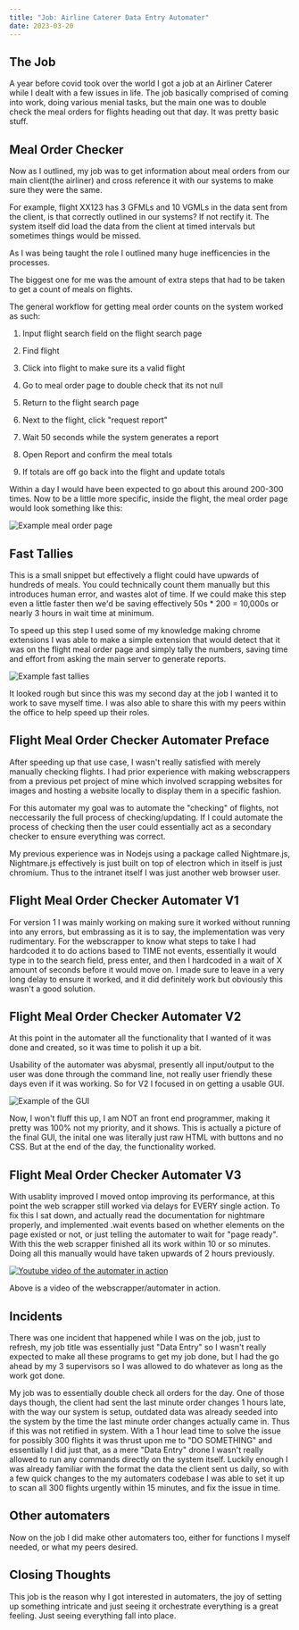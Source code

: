 ```yaml
---
title: "Job: Airline Caterer Data Entry Automater"
date: 2023-03-20
---
```


## The Job

A year before covid took over the world I got a job at an Airliner Caterer while I dealt with a few issues in life. The job basically comprised of coming into work, doing various menial tasks, but the main one was to double check the meal orders for flights heading out that day. It was pretty basic stuff.

## Meal Order Checker

Now as I outlined, my job was to get information about meal orders from our main client(the airliner) and cross reference it with our systems to make sure they were the same.

For example, flight XX123 has 3 GFMLs and 10 VGMLs in the data sent from the client, is that correctly outlined in our systems? If not rectify it. The system itself did load the data from the client at timed intervals but sometimes things would be missed.

As I was being taught the role I outlined many huge inefficencies in the processes.

The biggest one for me was the amount of extra steps that had to be taken to get a count of meals on flights.

The general workflow for getting meal order counts on the system worked as such:

1. Input flight search field on the flight search page

2. Find flight

3. Click into flight to make sure its a valid flight

4. Go to meal order page to double check that its not null

5. Return to the flight search page

6. Next to the flight, click "request report"

7. Wait 50 seconds while the system generates a report

8. Open Report and confirm the meal totals

9. If totals are off go back into the flight and update totals

Within a day I would have been expected to go about this around 200-300 times. Now to be a little more specific, inside the flight, the meal order page would look something like this:

![Example meal order page](/blogBoi/assets/images/MealChecker.png)

## Fast Tallies

This is a small snippet but effectively a flight could have upwards of hundreds of meals. You could technically count them manually but this introduces human error, and wastes alot of time. If we could make this step even a little faster then we'd be saving effectively 50s * 200 = 10,000s or nearly 3 hours in wait time at minimum.

To speed up this step I used some of my knowledge making chrome extensions I was able to make a simple extension that would detect that it was on the flight meal order page and simply tally the numbers, saving time and effort from asking the main server to generate reports.

![Example fast tallies](/blogBoi/assets/images/FastTallies.png)

It looked rough but since this was my second day at the job I wanted it to work to save myself time. I was also able to share this with my peers within the office to help speed up their roles.

## Flight Meal Order Checker Automater Preface

After speeding up that use case, I wasn't really satisfied with merely manually checking flights. I had prior experience with making webscrappers from a previous pet project of mine which involved scrapping websites for images and hosting a website locally to display them in a specific fashion.

For this automater my goal was to automate the "checking" of flights, not neccessarily the full process of checking/updating. If I could automate the process of checking then the user could essentially act as a secondary checker to ensure everything was correct.

My previous experience was in Nodejs using a package called Nightmare.js, Nightmare.js effectively is just built on top of electron which in itself is just chromium. Thus to the intranet itself I was just another web browser user.

## Flight Meal Order Checker Automater V1

For version 1 I was mainly working on making sure it worked without running into any errors, but embrassing as it is to say, the implementation was very rudimentary. For the webscrapper to know what steps to take I had hardcoded it to do actions based to TIME not events, essentially it would type in to the search field, press enter, and then I hardcoded in a wait of X amount of seconds before it would move on. I made sure to leave in a very long delay to ensure it worked, and it did definitely work but obviously this wasn't a good solution.

## Flight Meal Order Checker Automater V2

At this point in the automater all the functionality that I wanted of it was done and created, so it was time to polish it up a bit.

Usability of the automater was abysmal, presently all input/output to the user was done through the command line, not really user friendly these days even if it was working. So for V2 I focused in on getting a usable GUI.

![Example of the GUI](/blogBoi/assets/images/CXPAutomaterGUI.png)

Now, I won't fluff this up, I am NOT an front end programmer, making it pretty was 100% not my priority, and it shows. This is actually a picture of the final GUI, the inital one was literally just raw HTML with buttons and no CSS. But at the end of the day, the functionality worked.

## Flight Meal Order Checker Automater V3

With usablity improved I moved ontop improving its performance, at this point the web scrapper still worked via delays for EVERY single action. To fix this I sat down, and actually read the documentation for nightmare properly, and implemented .wait events based on whether elements on the page existed or not, or just telling the automater to wait for "page ready". With this the web scrapper finished all its work within 10 or so minutes. Doing all this manually would have taken upwards of 2 hours previously.

[![Youtube video of the automater in action](https://img.youtube.com/vi/JwE5bMYTb-w/0.jpg)](https://youtu.be/JwE5bMYTb-w)

Above is a video of the webscrapper/automater in action.

## Incidents

There was one incident that happened while I was on the job, just to refresh, my job title was essentially just "Data Entry" so I wasn't really expected to make all these programs to get my job done, but I had the go ahead by my 3 supervisors so I was allowed to do whatever as long as the work got done.

My job was to essentially double check all orders for the day. One of those days though, the client had sent the last minute order changes 1 hours late, with the way our system is setup, outdated data was already seeded into the system by the time the last minute order changes actually came in. Thus if this was not retified in system. With a 1 hour lead time to solve the issue for possibly 300 flights it was thrust upon me to "DO SOMETHING" and essentially I did just that, as a mere "Data Entry" drone I wasn't really allowed to run any commands directly on the system itself. Luckily enough I was already familiar with the format the data the client sent us daily, so with a few quick changes to the my automaters codebase I was able to set it up to scan all 300 flights urgently within 15 minutes, and fix the issue in time.

## Other automaters

Now on the job I did make other automaters too, either for functions I myself needed, or what my peers desired.

## Closing Thoughts

This job is the reason why I got interested in automaters, the joy of setting up something intricate and just seeing it orchestrate everything is a great feeling. Just seeing everything fall into place.
